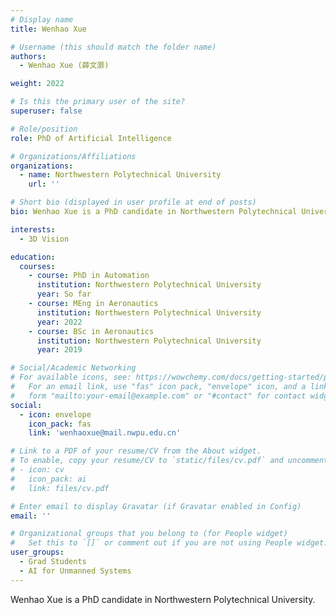 ```yaml
---
# Display name
title: Wenhao Xue

# Username (this should match the folder name)
authors:
  - Wenhao Xue (薛文灏)

weight: 2022

# Is this the primary user of the site?
superuser: false

# Role/position
role: PhD of Artificial Intelligence

# Organizations/Affiliations
organizations:
  - name: Northwestern Polytechnical University
    url: ''

# Short bio (displayed in user profile at end of posts)
bio: Wenhao Xue is a PhD candidate in Northwestern Polytechnical University.

interests:
  - 3D Vision

education:
  courses:
    - course: PhD in Automation
      institution: Northwestern Polytechnical University
      year: So far
    - course: MEng in Aeronautics
      institution: Northwestern Polytechnical University
      year: 2022
    - course: BSc in Aeronautics
      institution: Northwestern Polytechnical University
      year: 2019

# Social/Academic Networking
# For available icons, see: https://wowchemy.com/docs/getting-started/page-builder/#icons
#   For an email link, use "fas" icon pack, "envelope" icon, and a link in the
#   form "mailto:your-email@example.com" or "#contact" for contact widget.
social:
  - icon: envelope
    icon_pack: fas
    link: 'wenhaoxue@mail.nwpu.edu.cn'

# Link to a PDF of your resume/CV from the About widget.
# To enable, copy your resume/CV to `static/files/cv.pdf` and uncomment the lines below.
# - icon: cv
#   icon_pack: ai
#   link: files/cv.pdf

# Enter email to display Gravatar (if Gravatar enabled in Config)
email: ''

# Organizational groups that you belong to (for People widget)
#   Set this to `[]` or comment out if you are not using People widget.
user_groups:
  - Grad Students
  - AI for Unmanned Systems
---
```


Wenhao Xue is a PhD candidate in Northwestern Polytechnical University.